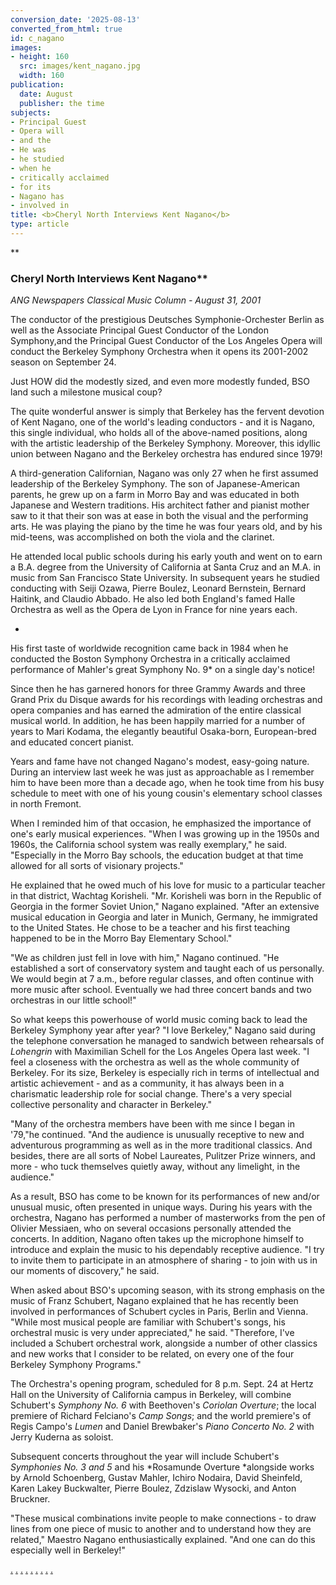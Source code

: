 ```yaml
---
conversion_date: '2025-08-13'
converted_from_html: true
id: c_nagano
images:
- height: 160
  src: images/kent_nagano.jpg
  width: 160
publication:
  date: August
  publisher: the time
subjects:
- Principal Guest
- Opera will
- and the
- He was
- he studied
- when he
- critically acclaimed
- for its
- Nagano has
- involved in
title: <b>Cheryl North Interviews Kent Nagano</b>
type: article
---
```


**
### Cheryl North Interviews Kent Nagano**

*ANG Newspapers Classical Music
 Column - August 31, 2001*

The conductor of the prestigious Deutsches Symphonie-Orchester Berlin as well as the Associate Principal Guest Conductor of the London Symphony,and the Principal Guest Conductor of the Los Angeles Opera will conduct the Berkeley Symphony Orchestra when it opens its 2001-2002 season on September 24.

Just HOW did the modestly sized, and even more modestly funded, BSO land such a milestone musical coup?

The quite wonderful answer is simply that Berkeley has the fervent devotion of Kent Nagano, one of the world's leading conductors - and it is Nagano, this single individual, who holds all of the above-named positions, along with the artistic leadership of the Berkeley Symphony. Moreover, this idyllic union between Nagano and the Berkeley orchestra has endured since 1979!

A third-generation Californian, Nagano was only 27 when he first assumed leadership of the Berkeley Symphony. The son of Japanese-American parents, he grew up on a farm in Morro Bay and was educated in both Japanese and Western traditions. His architect father and pianist mother saw to it that their son was at ease in both the visual and the performing arts. He was playing the piano by the time he was four years old, and by his mid-teens, was accomplished on both the viola and the clarinet.

He attended local public schools during his early youth and went on to earn a B.A. degree from the University of California at Santa Cruz and an M.A. in music from San Francisco State University. In subsequent years he studied conducting with Seiji Ozawa, Pierre Boulez, Leonard Bernstein, Bernard Haitink, and Claudio Abbado. He also led both England's famed Halle Orchestra as well as the Opera de Lyon in France for nine years each.

*

His first taste of worldwide recognition came back in 1984 when he conducted the Boston Symphony Orchestra in a critically acclaimed performance of Mahler's great Symphony No. 9* on a single day's notice!

Since then he has garnered honors for three Grammy Awards and three Grand Prix du Disque awards for his recordings with leading orchestras and opera companies and has earned the admiration of the entire classical musical world. In addition, he has been happily married for a number of years to Mari Kodama, the elegantly beautiful Osaka-born, European-bred and educated concert pianist.

Years and fame have not changed Nagano's modest, easy-going nature. During an interview last week he was just as approachable as I remember him to have been more than a decade ago, when he took time from his busy schedule to meet with one of his young cousin's elementary school classes in north Fremont.

When I reminded him of that occasion, he emphasized the importance of one's early musical experiences. "When I was growing up in the 1950s and 1960s, the California school system was really exemplary," he said. "Especially in the Morro Bay schools, the education budget at that time allowed for all sorts of visionary projects."

He explained that he owed much of his love for music to a particular teacher in that district, Wachtag Korisheli. "Mr. Korisheli was born in the Republic of Georgia in the former Soviet Union," Nagano explained. "After an extensive musical education in Georgia and later in Munich, Germany, he immigrated to the United States. He chose to be a teacher and his first teaching happened to be in the Morro Bay Elementary School."

"We as children just fell in love with him," Nagano continued. "He established a sort of conservatory system and taught each of us personally. We would begin at 7 a.m., before regular classes, and often continue with more music after school. Eventually we had three concert bands and two orchestras in our little school!"

So what keeps this powerhouse of world music coming back to lead the Berkeley Symphony year after year? "I love Berkeley," Nagano said during the telephone conversation he managed to sandwich between rehearsals of *Lohengrin* with Maximilian Schell for the Los Angeles Opera last week. "I feel a closeness with the orchestra as well as the whole community of Berkeley. For its size, Berkeley is especially rich in terms of intellectual and artistic achievement - and as a community, it has always been in a charismatic leadership role for social change. There's a very special collective personality and character in Berkeley."

"Many of the orchestra members have been with me since I began in '79,"he continued. "And the audience is unusually receptive to new and adventurous programming as well as in the more traditional classics. And besides, there are all sorts of Nobel Laureates, Pulitzer Prize winners, and more - who tuck themselves quietly away, without any limelight, in the audience."

As a result, BSO has come to be known for its performances of new and/or unusual music, often presented in unique ways. During his years with the orchestra, Nagano has performed a number of masterworks from the pen of Olivier Messiaen, who on several occasions personally attended the concerts. In addition, Nagano often takes up the microphone himself to introduce and explain the music to his dependably receptive audience. "I try to invite them to participate in an atmosphere of sharing - to join with us in our moments of discovery," he said.

When asked about BSO's upcoming season, with its strong emphasis on the music of Franz Schubert, Nagano explained that he has recently been involved in performances of Schubert cycles in Paris, Berlin and Vienna. "While most musical people are familiar with Schubert's songs, his orchestral music is very under appreciated," he said. "Therefore, I've included a Schubert orchestral work, alongside a number of other classics and new works that I consider to be related, on every one of the four Berkeley Symphony Programs."

The Orchestra's opening program, scheduled for 8 p.m. Sept. 24 at Hertz Hall on the University of California campus in Berkeley, will combine Schubert's *Symphony No. 6* with Beethoven's *Coriolan Overture*; the local premiere of Richard Felciano's *Camp Songs*; and the world premiere's of Regis Campo's *Lumen* and Daniel Brewbaker's *Piano Concerto No. 2* with Jerry Kuderna as soloist.

Subsequent concerts throughout the year will include Schubert's *Symphonies No. 3 and 5* and his *Rosamunde Overture *alongside works by Arnold Schoenberg, Gustav Mahler, Ichiro Nodaira, David Sheinfeld, Karen Lakey Buckwalter, Pierre Boulez, Zdzislaw Wysocki, and Anton Bruckner.

"These musical combinations invite people to make connections - to draw lines from one piece of music to another and to understand how they are related," Maestro Nagano enthusiastically explained. "And one can do this especially well in Berkeley!"

[.](http://www.dunningmarketing.com/) [.](http://www.witnessamerica.com/) [.](http://www.witnessamerica.com/camcorders) [.](http://www.ksql.com/) [.](http://www.ascendaviation.com/)
[.](http://www.echovalleysupply.com/) [.](http://www.northworks.net/) [.](http://www.attainia.com/)
[.](http://www.briandunning.com/)